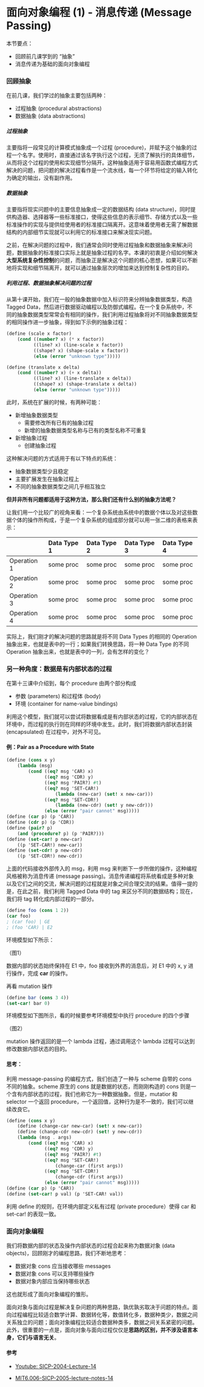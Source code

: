 # 面向对象编程 \(1\) - 消息传递 \(Message Passing\)

本节要点：

* 回顾前几课学到的 “抽象”
* 消息传递为基础的面向对象编程

### 回顾抽象

在前几课，我们学过的抽象主要包括两种：

* 过程抽象 \(procedural abstractions\)
* 数据抽象 \(data abstractions\)

##### 过程抽象

主要指将一段常见的计算模式抽象成一个过程 \(procedure\)，并赋予这个抽象的过程一个名字。使用时，直接通过该名字执行这个过程，无须了解执行的具体细节，从而将这个过程的使用和实现细节分隔开。这种抽象适用于容易用函数式编程方式解决的问题，把问题的解决过程看作是一个流水线，每一个环节将给定的输入转化为确定的输出，没有副作用。

##### 数据抽象

主要指将现实问题中的主要信息抽象成一定的数据结构 \(data structure\)，同时提供构造器、选择器等一些标准接口，使得这些信息的表示细节、存储方式以及一些标准操作的实现与提供给使用者的标准接口隔离开。这意味着使用者无需了解数据结构的内部细节实现就可以利用它的标准接口来解决现实问题。

之前，在解决问题的过程中，我们通常会同时使用过程抽象和数据抽象来解决问题，数据抽象的标准接口实际上就是抽象过程的名字。本课的初衷是介绍如何解决**大型系统复杂性控制**的问题，而抽象正是解决这个问题的核心思想，如果可以不断地将实现和细节隔离开，就可以通过抽象层次的增加来达到控制复杂性的目的。

##### 利用过程、数据抽象解决问题的过程

从第十课开始，我们在一般的抽象数据中加入标识符来分辨抽象数据类型，构造 Tagged Data，然后进行数据驱动编程以及防御式编程。在一个复杂系统中，不同的抽象数据类型常常会有相同的操作，我们利用过程抽象将对不同抽象数据类型的相同操作进一步抽象，得到如下示例的抽象过程：

```scheme
(define (scale x factor)
    (cond ((number? x) (* x factor))
          ((line? x) (line-scale x factor))
          ((shape? x) (shape-scale x factor))
          (else (error "unknown type")))))

(define (translate x delta)
    (cond ((number? x) (+ x delta))
          ((line? x) (line-translate x delta))
          ((shape? x) (shape-translate x delta))
          (else (error "unknown type")))))
```

此时，系统在扩展的时候，有两种可能：

* 新增抽象数据类型
  * 需要修改所有已有的抽象过程
  * 新增的抽象数据类型名称与已有的类型名称不可重复
* 新增抽象过程
  * 创建抽象过程

这种解决问题的方式适用于有以下特点的系统：

* 抽象数据类型少且稳定
* 主要扩展发生在抽象过程上
* 不同的抽象数据类型之间几乎相互独立

**但并非所有问题都适用于这种方法，那么我们还有什么别的抽象方法呢？**

让我们用一个比较广的视角来看：一个复杂系统由系统中的数据个体以及对这些数据个体的操作所构成，于是一个复杂系统的组成部分就可以用一张二维的表格来表示：

|  | Data Type 1 | Data Type 2 | Data Type 3 | Data Type 4 |
| :--- | :--- | :--- | :--- | :--- |
| Operation 1 | some proc | some proc | some proc | some proc |
| Operation 2 | some proc | some proc | some proc | some proc |
| Operation 3 | some proc | some proc | some proc | some proc |
| Operation 4 | some proc | some proc | some proc | some proc |

实际上，我们刚才的解决问题的思路就是将不同 Data Types 的相同的 Operation 抽象出来，也就是表中的一行；如果我们转换思路，将一种 Data Type 的不同 Operation 抽象出来，也就是表中的一列，会有怎样的变化？

### 另一种角度：数据是有内部状态的过程

在第十三课中介绍到，每个 procedure 由两个部分构成

* 参数 \(parameters\) 和过程体 \(body\)
* 环境 \(container for name-value bindings\)

利用这个模型，我们就可以尝试将数据看成是有内部状态的过程，它的内部状态在环境中，而过程的执行则在同样的环境中发生。此时，我们将数据内部状态封装 \(encapsulated\) 在过程中，对外不可见。

#### 例：Pair as a Procedure with State

```scheme
(define (cons x y)
    (lambda (msg)
        (cond ((eq? msg 'CAR) x)
              ((eq? msg 'CDR) y)
              ((eq? msg 'PAIR?) #t)
              ((eq? msg 'SET-CAR!)
                  (lambda (new-car) (set! x new-car)))
              ((eq? msg 'SET-CDR!)
                  (lambda (new-cdr) (set! y new-cdr)))
              (else (error "pair cannot" msg)))))
(define (car p) (p 'CAR))
(define (cdr p) (p 'CDR))
(define (pair? p)
    (and (procedure? p) (p 'PAIR?)))
(define (set-car! p new-car)
    ((p 'SET-CAR!) new-car))
(define (set-cdr! p new-cdr)
    ((p 'SET-CDR!) new-cdr))
```

上面的代码接收外部传入的 msg，利用 msg 来判断下一步所做的操作，这种编程风格被称为消息传递 \(message passing\)。消息传递编程将系统看成是多种对象以及它们之间的交流，解决问题的过程就是对象之间合理交流的结果。值得一提的是，在此之前，我们利用 Tagged Data 中的 tag 来区分不同的数据结构；现在，我们将 tag 转化成内部过程的一部分。

```scheme
(define foo (cons 1 2))
(car foo)
; (car foo) | GE
; (foo 'CAR) | E2
```

环境模型如下所示：

（图1）

数据内部的状态始终保持在 E1 中，foo 接收到外界的消息后，对 E1 中的 x, y 进行操作，完成 **car** 的操作。

再看 mutation 操作

```scheme
(define bar (cons 3 4))
(set-car! bar 0)
```

环境模型如下图所示，看的时候要参考环境模型中执行 procedure 的四个步骤

（图2）

mutation 操作返回的是一个 lambda 过程，通过调用这个 lambda 过程可以达到修改数据内部状态的目的。

#### 思考：

利用 message-passing 的编程方式，我们创造了一种与 scheme 自带的 cons 不同的抽象。scheme 原生的 cons 就是数据的状态，而刚刚构造的 cons 则是一个含有内部状态的过程，我们也称它为一种数据抽象。但是，mutatior 和 selector 一个返回 procedure，一个返回值，这种行为是不一致的，我们可以继续改良它。

```scheme
(define (cons x y)
    (define (change-car new-car) (set! x new-car))
    (define (change-cdr new-cdr) (set! y new-cdr))
    (lambda (msg . args)
        (cond ((eq? msg 'CAR) x)
              ((eq? msg 'CDR) y)
              ((eq? msg 'PAIR?) #t)
              ((eq? msg 'SET-CAR!)
                  (change-car (first args))
              ((eq? msg 'SET-CDR!)
                  (change-cdr (first args))
              (else (error "pair cannot" msg)))))
(define (car p) (p 'CAR))
(define (set-car! p val) (p 'SET-CAR! val))
```

利用 define 的规则，在环境内部定义私有过程 \(private procedure）使得 car 和 set-car! 的表现一致。

### 面向对象编程

我们将数据内部的状态及操作内部状态的过程合起来称为数据对象 \(data objects\)，回顾刚才的编程思路，我们不断地思考：

* 数据对象 cons 应当接收哪些 messages
* 数据对象 cons 可以支持哪些操作
* 数据对象内部应当保持哪些状态

这也就形成了面向对象编程的雏形。

面向对象与面向过程是解决复杂问题的两种思路，孰优孰劣取决于问题的特点。面向过程编程比较适合数学计算、数据转化等，数值转化多，数据种类少，数据之间关系独立的问题；面向对象编程比较适合数据种类多，数据之间关系紧密的问题。此外，很重要的一点是，面向对象与面向过程仅仅是**思路的区别，并不涉及语言本身，它们与语言无关**。

#### 参考

* [Youtube: SICP-2004-Lecture-14](https://www.youtube.com/watch?v=s2S30l6ofcE&list=PL7BcsI5ueSNFPCEisbaoQ0kXIDX9rR5FF&index=14&t=0s)

* [MIT6.006-SICP-2005-lecture-notes-14](https://ocw.mit.edu/courses/electrical-engineering-and-computer-science/6-001-structure-and-interpretation-of-computer-programs-spring-2005/lecture-notes/lecture16webhan.pdf)



